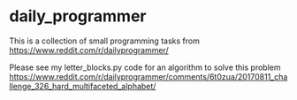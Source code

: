 # daily_programmer
This is a collection of small programming tasks from https://www.reddit.com/r/dailyprogrammer/

Please see my letter_blocks.py code for an algorithm to solve this problem https://www.reddit.com/r/dailyprogrammer/comments/6t0zua/20170811_challenge_326_hard_multifaceted_alphabet/
